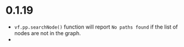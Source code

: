 # 0.1.19 

* `vf.pp.searchNode()` function will report `No paths found` if the list of nodes are not in the graph. 
* 